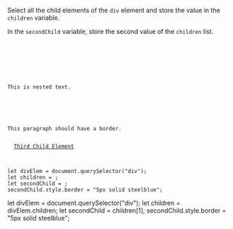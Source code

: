 Select all the child elements of the
`div` element and store the value in
the `children` variable.

In the `secondChild` variable, store
the second value of the `children` list.

<Editor lang="javascript" type="exercise">
<code>
<panel lang="html">
<div>
  <section>
    <p>This is nested text.</p>
  </section>
  <p>This paragraph should have a border.</p>
  <a href = "#">Third Child Element</a>
</div>
</panel>
<panel lang="javascript">
let divElem = document.querySelector("div");
let children = ;
let secondChild = ;
secondChild.style.border = "5px solid steelblue";
</panel>
</code>

<solution>
let divElem = document.querySelector("div");
let children = divElem.children;
let secondChild = children[1];
secondChild.style.border = "5px solid steelblue";
</solution>
</Editor>